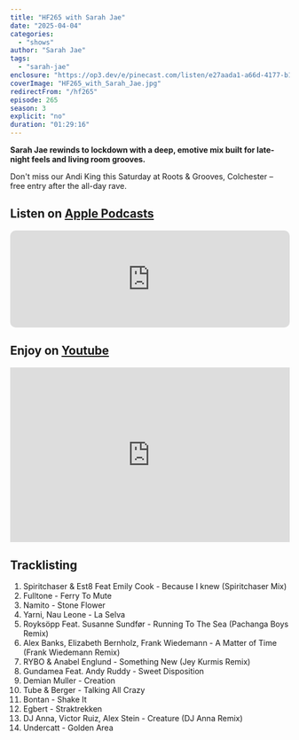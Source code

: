 ```yaml
---
title: "HF265 with Sarah Jae"
date: "2025-04-04"
categories:
  - "shows"
author: "Sarah Jae"
tags:
  - "sarah-jae"
enclosure: "https://op3.dev/e/pinecast.com/listen/e27aada1-a66d-4177-b17f-0387981d0f38.mp3?source=rss&ext=asset.mp3 85876085 audio/mpeg"
coverImage: "HF265_with_Sarah_Jae.jpg"
redirectFrom: "/hf265"
episode: 265
season: 3
explicit: "no"
duration: "01:29:16"
---
```

**Sarah Jae rewinds to lockdown with a deep, emotive mix built for late-night feels and living room grooves.**

Don't miss our Andi King this Saturday at Roots & Grooves, Colchester – free entry after the all-day rave.

## Listen on [Apple Podcasts](https://podcasts.apple.com/gb/podcast/hf265-with-sarah-jae-4-apr-2025/id355833875?i=1000702146795)

<iframe allow="autoplay *; encrypted-media *; fullscreen *; clipboard-write" frameborder="0" height="175" style="width:100%;max-width:660px;overflow:hidden;border-radius:10px;" sandbox="allow-forms allow-popups allow-same-origin allow-scripts allow-storage-access-by-user-activation allow-top-navigation-by-user-activation" src="https://embed.podcasts.apple.com/gb/podcast/hf265-with-sarah-jae-4-apr-2025/id355833875?i=1000702146795"></iframe>

## Enjoy on [Youtube](https://youtu.be/iJ4OaQOrwyA?si=kiuEh9X2zS0mbC20)

<iframe width="100%" height="315" style="max-width: 560px; aspect-ratio: 16/9;" src="https://www.youtube.com/embed/iJ4OaQOrwyA?si=kiuEh9X2zS0mbC20" title="YouTube video player" frameborder="0" allow="accelerometer; autoplay; clipboard-write; encrypted-media; gyroscope; picture-in-picture; web-share" referrerpolicy="strict-origin-when-cross-origin" allowfullscreen></iframe>

## Tracklisting

1. Spiritchaser & Est8 Feat Emily Cook - Because I knew (Spiritchaser Mix)
2. Fulltone - Ferry To Mute
3. Namito - Stone Flower
4. Yarni, Nau Leone - La Selva
5. Royksöpp Feat. Susanne Sundfør - Running To The Sea (Pachanga Boys Remix)
6. Alex Banks, Elizabeth Bernholz, Frank Wiedemann - A Matter of Time (Frank Wiedemann Remix)
7. RYBO & Anabel Englund - Something New (Jey Kurmis Remix)
8. Gundamea Feat. Andy Ruddy - Sweet Disposition
9. Demian Muller - Creation
10. Tube & Berger - Talking All Crazy
11. Bontan - Shake It
12. Egbert - Straktrekken
13. DJ Anna, Victor Ruiz, Alex Stein - Creature (DJ Anna Remix)
14. Undercatt - Golden Area
